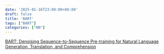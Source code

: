```yaml
---
date: '2025-01-16T23:00:00+08:00'
draft: false
title: 'BART'
tags: ["BART"]
categories: ["NN"]
---
```


[BART: Denoising Sequence-to-Sequence Pre-training for Natural Language Generation, Translation, and Comprehension](https://xves6ft58q.feishu.cn/docx/Vfzbdgumdom1jMxrcsIcqxhBnch?from=from_copylink)
